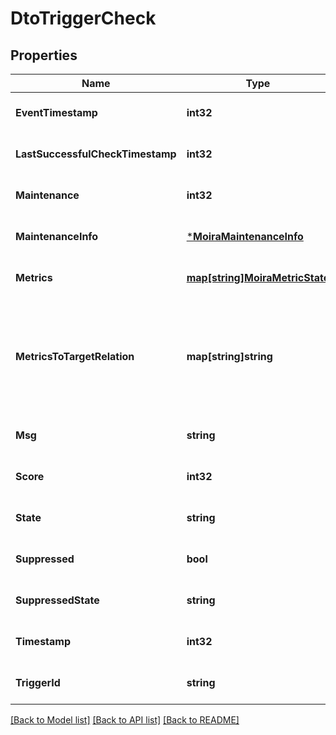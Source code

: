 # DtoTriggerCheck

## Properties
Name | Type | Description | Notes
------------ | ------------- | ------------- | -------------
**EventTimestamp** | **int32** |  | [optional] [default to null]
**LastSuccessfulCheckTimestamp** | **int32** |  | [optional] [default to null]
**Maintenance** | **int32** |  | [optional] [default to null]
**MaintenanceInfo** | [***MoiraMaintenanceInfo**](moira.MaintenanceInfo.md) |  | [optional] [default to null]
**Metrics** | [**map[string]MoiraMetricState**](moira.MetricState.md) |  | [optional] [default to null]
**MetricsToTargetRelation** | **map[string]string** | MetricsToTargetRelation is a map that holds relation between metric names that was alone during last check and targets that fetched this metric  {\&quot;t1\&quot;: \&quot;metric.name.1\&quot;, \&quot;t2\&quot;: \&quot;metric.name.2\&quot;} | [optional] [default to null]
**Msg** | **string** |  | [optional] [default to null]
**Score** | **int32** |  | [optional] [default to null]
**State** | **string** |  | [optional] [default to null]
**Suppressed** | **bool** |  | [optional] [default to null]
**SuppressedState** | **string** |  | [optional] [default to null]
**Timestamp** | **int32** |  | [optional] [default to null]
**TriggerId** | **string** |  | [optional] [default to null]

[[Back to Model list]](../README.md#documentation-for-models) [[Back to API list]](../README.md#documentation-for-api-endpoints) [[Back to README]](../README.md)

